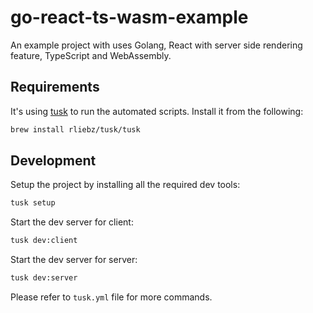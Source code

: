 # go-react-ts-wasm-example

An example project with uses Golang, React with server side rendering feature, TypeScript and WebAssembly.

## Requirements

It's using [tusk](https://github.com/rliebz/tusk) to run the automated scripts. Install it from the following:

```sh
brew install rliebz/tusk/tusk
```

## Development

Setup the project by installing all the required dev tools:

```sh
tusk setup
```

Start the dev server for client:

```sh
tusk dev:client
```

Start the dev server for server:

```sh
tusk dev:server
```

Please refer to `tusk.yml` file for more commands.
